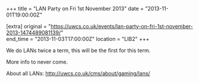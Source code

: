 +++
title = "LAN Party on Fri 1st November 2013"
date = "2013-11-01T19:00:00Z"

[extra]
original = "https://uwcs.co.uk/events/lan-party-on-fri-1st-november-2013-1474489081139/"    
end_time = "2013-11-03T17:00:00Z"
location = "LIB2"
+++

We do LANs twice a term, this will be the first for this term.

More info to never come.

About all LANs: http://uwcs.co.uk/cms/about/gaming/lans/


